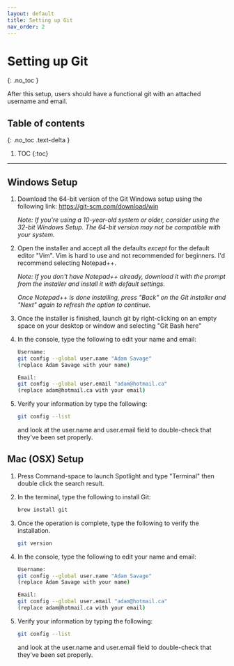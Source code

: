 ```yaml
---
layout: default
title: Setting up Git
nav_order: 2
---
```


# Setting up Git
{: .no_toc }

   After this setup, users should have a functional git with an attached username and email.

## Table of contents
{: .no_toc .text-delta }

1. TOC
{:toc}

---

## Windows Setup

1. Download the 64-bit version of the Git Windows setup using the following link:
   <https://git-scm.com/download/win>
   
   _Note: If you're using a 10-year-old system or older, consider    using the 32-bit Windows Setup. The 64-bit version may not be    compatible with your system._
   
2. Open the installer and accept all the defaults *except* for the default editor "Vim". Vim is hard to use and not recommended for beginners. I'd recommend selecting Notepad++.
   
   _Note: If you don't have Notepad++ already, download it with the     prompt from the installer and install it with default settings._
   
   _Once Notepad++ is done installing, press "Back" on the Git     installer and "Next" again to refresh the option to continue._
   
3. Once the installer is finished, launch git by right-clicking on an empty space on your desktop or window and selecting "Git Bash here"
   
4. In the console, type the following to edit your name and email:
   
   ```bash
   Username:
   git config --global user.name "Adam Savage"
   (replace Adam Savage with your name)
   
   Email:
   git config --global user.email "adam@hotmail.ca"
   (replace adam@hotmail.ca with your email)
   ```
   
5. Verify your information by type the following:
   
   ```bash
   git config --list
   ```
   
   and look at the user.name and user.email field to double-check that     they've been set properly.
   
## Mac (OSX) Setup

1. Press Command-space to launch Spotlight and type "Terminal" then double click the search result.
   
2. In the terminal, type the following to install Git:
   
   ```bash
   brew install git
   ```
   
3. Once the operation is complete, type the following to verify the installation.
   
   ```bash
   git version
   ```
   
4. In the console, type the following to edit your name and email:
   
   ```bash
   Username:
   git config --global user.name "Adam Savage"
   (replace Adam Savage with your name)
   
   Email:
   git config --global user.email "adam@hotmail.ca"
   (replace adam@hotmail.ca with your email)
   ```
   
5. Verify your information by typing the following:
   
   ```bash
   git config --list
   ```
   
   and look at the user.name and user.email field to double-check that     they've been set properly.
